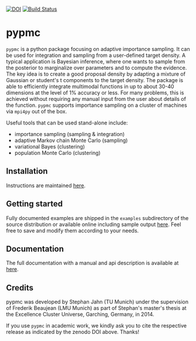 [![DOI](https://zenodo.org/badge/15123/fredRos/pypmc.svg)](https://zenodo.org/badge/latestdoi/15123/fredRos/pypmc) [![Build Status](https://travis-ci.org/fredRos/pypmc.svg?branch=master)](https://travis-ci.org/fredRos/pypmc)

pypmc
=====

``pypmc`` is a python package focusing on adaptive importance
sampling. It can be used for integration and sampling from a
user-defined target density. A typical application is Bayesian
inference, where one wants to sample from the posterior to marginalize
over parameters and to compute the evidence. The key idea is to create
a good proposal density by adapting a mixture of Gaussian or student's
t components to the target density. The package is able to efficiently
integrate multimodal functions in up to about 30-40 dimensions at the
level of 1% accuracy or less. For many problems, this is achieved
without requiring any manual input from the user about details of the
function. ``pypmc`` supports importance sampling on a cluster of
machines via ``mpi4py`` out of the box.

Useful tools that can be used stand-alone include:

* importance sampling (sampling & integration)
* adaptive Markov chain Monte Carlo (sampling)
* variational Bayes (clustering)
* population Monte Carlo (clustering)

Installation
------------

Instructions are
maintained [here](http://fredros.github.io/pypmc/html/installation.html).

Getting started
---------------

Fully documented examples are shipped in the ``examples`` subdirectory
of the source distribution or available online including sample
output
[here](http://fredros.github.io/pypmc/html/examples.html). Feel
free to save and modify them according to your needs.

Documentation
-------------

The full documentation with a manual and api description is available at
[here](http://fredros.github.io/pypmc/html/).

Credits
-------

pypmc was developed by Stephan Jahn (TU Munich) under the supervision
of Frederik Beaujean (LMU Munich) as part of Stephan's master's thesis
at the Excellence Cluster Universe, Garching, Germany, in 2014.

If you use ``pypmc`` in academic work, we kindly ask you to cite the
respective release as indicated by the zenodo DOI above. Thanks!
